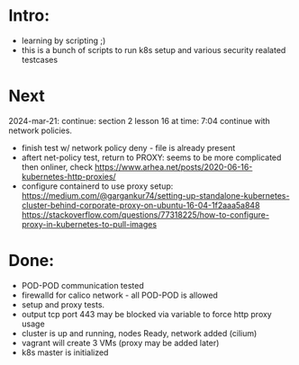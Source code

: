 # Intro:
  - learning by scripting ;)
  - this is a bunch of scripts to run k8s setup and various security realated testcases

# Next
2024-mar-21: continue:  section 2 lesson 16 at time: 7:04 continue with network policies.
- finish test w/ network policy deny - file is already present
- aftert net-policy test, return to PROXY: seems to be more complicated then onliner, check https://www.arhea.net/posts/2020-06-16-kubernetes-http-proxies/
- configure containerd to use proxy setup: 
  https://medium.com/@gargankur74/setting-up-standalone-kubernetes-cluster-behind-corporate-proxy-on-ubuntu-16-04-1f2aaa5a848
  https://stackoverflow.com/questions/77318225/how-to-configure-proxy-in-kubernetes-to-pull-images
  

# Done:
  - POD-POD communication tested
  - firewalld for calico network - all POD-POD is allowed
  - setup and proxy tests.
  - output tcp port 443 may be blocked via variable to force http proxy usage
  - cluster is up and running, nodes Ready, network added (cilium)
  - vagrant will create 3 VMs (proxy may be added later)
  - k8s master is initialized
